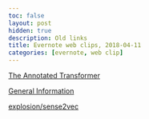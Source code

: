 ```yaml
---
toc: false
layout: post
hidden: true
description: Old links
title: Evernote web clips, 2018-04-11
categories: [evernote, web clip]
---
```


[The Annotated Transformer](http://nlp.seas.harvard.edu/2018/04/03/attention.html)

[General Information](http://www.pja.edu.pl/en/computer-science/doktoranckie/general-information)

[explosion/sense2vec](https://github.com/explosion/sense2vec)

